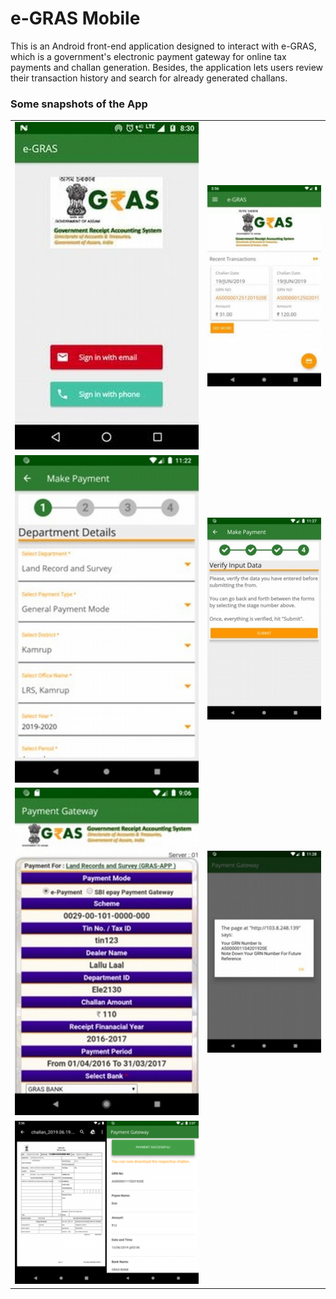 # e-GRAS Mobile
This is an Android front-end application designed to interact with e-GRAS,
which is a government's electronic payment gateway for online tax payments and
challan generation. Besides, the application lets users review their transaction
history and search for already generated challans.

### Some snapshots of the App
|  |  |  
| ----------- | ----------- |  
| ![pic 1](./screenshots/p1.jpg) | ![pic 2](./screenshots/p2.jpg) |
| ![pic 3](./screenshots/p3.jpg) | ![pic 4](./screenshots/p4.jpg) |
| ![pic 5](./screenshots/p5.jpg) | ![pic 6](./screenshots/p6.jpg) |
| ![pic 7](./screenshots/p7.png) |
